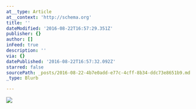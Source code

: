 ```yaml
---
at__type: Article
at__context: 'http://schema.org'
title: ''
dateModified: '2016-08-22T16:57:29.351Z'
publisher: {}
author: []
inFeed: true
description: ''
via: {}
datePublished: '2016-08-22T16:57:32.092Z'
starred: false
sourcePath: _posts/2016-08-22-4b7e0add-e77c-4cff-8b34-ddc73e8651b9.md
_type: Blurb

---
```

<article style=""><img src="https://the-grid-user-content.s3-us-west-2.amazonaws.com/30ae9867-55c2-4748-8edb-fae0432be767.jpg" /></article>